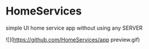# HomeServices

simple UI home service app 
without using any SERVER



![](https://github.com/HomeServices/app preview.gif)
